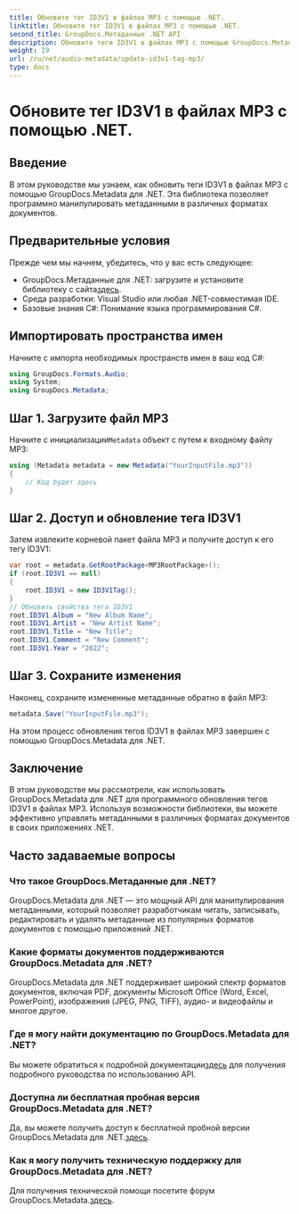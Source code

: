 ```yaml
---
title: Обновите тег ID3V1 в файлах MP3 с помощью .NET.
linktitle: Обновите тег ID3V1 в файлах MP3 с помощью .NET.
second_title: GroupDocs.Метаданные .NET API
description: Обновите теги ID3V1 в файлах MP3 с помощью GroupDocs.Metadata для .NET. Следуйте этому руководству, чтобы упростить манипулирование метаданными в ваших приложениях .NET.
weight: 19
url: /ru/net/audio-metadata/update-id3v1-tag-mp3/
type: docs
---
```

# Обновите тег ID3V1 в файлах MP3 с помощью .NET.

## Введение
В этом руководстве мы узнаем, как обновить теги ID3V1 в файлах MP3 с помощью GroupDocs.Metadata для .NET. Эта библиотека позволяет программно манипулировать метаданными в различных форматах документов.
## Предварительные условия
Прежде чем мы начнем, убедитесь, что у вас есть следующее:
- GroupDocs.Метаданные для .NET: загрузите и установите библиотеку с сайта[здесь](https://releases.groupdocs.com/metadata/net/).
- Среда разработки: Visual Studio или любая .NET-совместимая IDE.
- Базовые знания C#: Понимание языка программирования C#.

## Импортировать пространства имен
Начните с импорта необходимых пространств имен в ваш код C#:
```csharp
using GroupDocs.Formats.Audio;
using System;
using GroupDocs.Metadata;
```
## Шаг 1. Загрузите файл MP3
 Начните с инициализации`Metadata` объект с путем к входному файлу MP3:
```csharp
using (Metadata metadata = new Metadata("YourInputFile.mp3"))
{
    // Код будет здесь
}
```
## Шаг 2. Доступ и обновление тега ID3V1
Затем извлеките корневой пакет файла MP3 и получите доступ к его тегу ID3V1:
```csharp
var root = metadata.GetRootPackage<MP3RootPackage>();
if (root.ID3V1 == null)
{
    root.ID3V1 = new ID3V1Tag();
}
// Обновить свойства тега ID3V1
root.ID3V1.Album = "New Album Name";
root.ID3V1.Artist = "New Artist Name";
root.ID3V1.Title = "New Title";
root.ID3V1.Comment = "New Comment";
root.ID3V1.Year = "2022";
```
## Шаг 3. Сохраните изменения
Наконец, сохраните измененные метаданные обратно в файл MP3:
```csharp
metadata.Save("YourInputFile.mp3");
```
На этом процесс обновления тегов ID3V1 в файлах MP3 завершен с помощью GroupDocs.Metadata для .NET.

## Заключение
В этом руководстве мы рассмотрели, как использовать GroupDocs.Metadata для .NET для программного обновления тегов ID3V1 в файлах MP3. Используя возможности библиотеки, вы можете эффективно управлять метаданными в различных форматах документов в своих приложениях .NET.

## Часто задаваемые вопросы
### Что такое GroupDocs.Метаданные для .NET?
GroupDocs.Metadata для .NET — это мощный API для манипулирования метаданными, который позволяет разработчикам читать, записывать, редактировать и удалять метаданные из популярных форматов документов с помощью приложений .NET.
### Какие форматы документов поддерживаются GroupDocs.Metadata для .NET?
GroupDocs.Metadata для .NET поддерживает широкий спектр форматов документов, включая PDF, документы Microsoft Office (Word, Excel, PowerPoint), изображения (JPEG, PNG, TIFF), аудио- и видеофайлы и многое другое.
### Где я могу найти документацию по GroupDocs.Metadata для .NET?
 Вы можете обратиться к подробной документации[здесь](https://tutorials.groupdocs.com/metadata/net/) для получения подробного руководства по использованию API.
### Доступна ли бесплатная пробная версия GroupDocs.Metadata для .NET?
 Да, вы можете получить доступ к бесплатной пробной версии GroupDocs.Metadata для .NET.[здесь](https://releases.groupdocs.com/).
### Как я могу получить техническую поддержку для GroupDocs.Metadata для .NET?
 Для получения технической помощи посетите форум GroupDocs.Metadata.[здесь](https://forum.groupdocs.com/c/metadata/14).